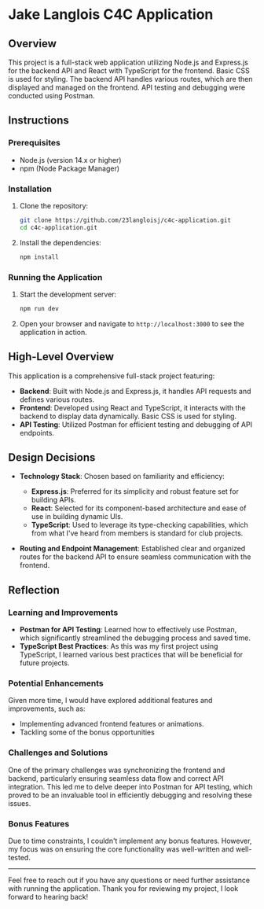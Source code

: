 # Jake Langlois C4C Application

## Overview

This project is a full-stack web application utilizing Node.js and Express.js for the backend API and React with TypeScript for the frontend. Basic CSS is used for styling. The backend API handles various routes, which are then displayed and managed on the frontend. API testing and debugging were conducted using Postman.

## Instructions

### Prerequisites

- Node.js (version 14.x or higher)
- npm (Node Package Manager)

### Installation

1. Clone the repository:
    ```bash
    git clone https://github.com/23langloisj/c4c-application.git
    cd c4c-application.git
    ```

2. Install the dependencies:
    ```bash
    npm install
    ```

### Running the Application

1. Start the development server:
    ```bash
    npm run dev
    ```

2. Open your browser and navigate to `http://localhost:3000` to see the application in action.

## High-Level Overview

This application is a comprehensive full-stack project featuring:

- **Backend**: Built with Node.js and Express.js, it handles API requests and defines various routes.
- **Frontend**: Developed using React and TypeScript, it interacts with the backend to display data dynamically. Basic CSS is used for styling.
- **API Testing**: Utilized Postman for efficient testing and debugging of API endpoints.

## Design Decisions

- **Technology Stack**: Chosen based on familiarity and efficiency:
  - **Express.js**: Preferred for its simplicity and robust feature set for building APIs.
  - **React**: Selected for its component-based architecture and ease of use in building dynamic UIs.
  - **TypeScript**: Used to leverage its type-checking capabilities, which from what I've heard from members is standard for club projects.
  
- **Routing and Endpoint Management**: Established clear and organized routes for the backend API to ensure seamless communication with the frontend.

## Reflection

### Learning and Improvements

- **Postman for API Testing**: Learned how to effectively use Postman, which significantly streamlined the debugging process and saved time.
- **TypeScript Best Practices**: As this was my first project using TypeScript, I learned various best practices that will be beneficial for future projects.

### Potential Enhancements

Given more time, I would have explored additional features and improvements, such as:
- Implementing advanced frontend features or animations.
- Tackling some of the bonus opportunities

### Challenges and Solutions

One of the primary challenges was synchronizing the frontend and backend, particularly ensuring seamless data flow and correct API integration. This led me to delve deeper into Postman for API testing, which proved to be an invaluable tool in efficiently debugging and resolving these issues.

### Bonus Features

Due to time constraints, I couldn't implement any bonus features. However, my focus was on ensuring the core functionality was well-written and well-tested.

---

Feel free to reach out if you have any questions or need further assistance with running the application. Thank you for reviewing my project, I look forward to hearing back!
